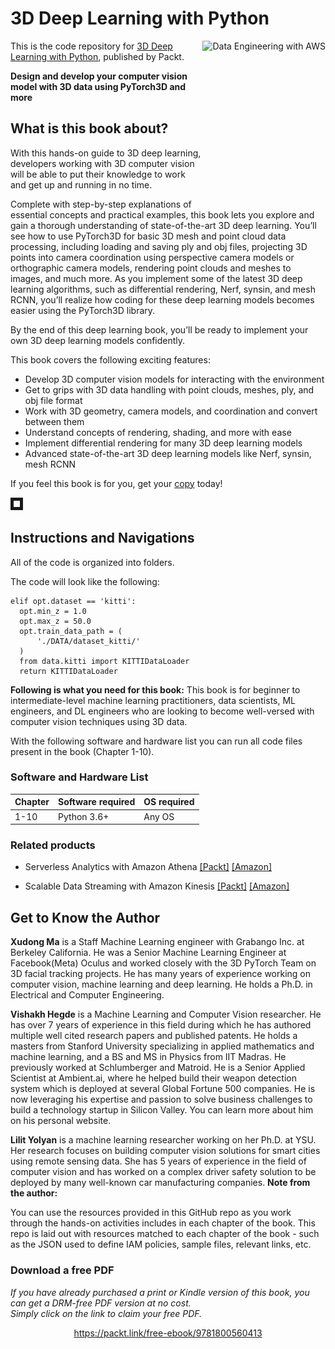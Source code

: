 # 3D Deep Learning with Python

<a href="https://www.packtpub.com/product/3d-deep-learning-with-python/9781803247823"><img src="https://static.packt-cdn.com/products/9781803247823/cover/smaller" alt="Data Engineering with AWS" height="256px" align="right"></a>

This is the code repository for [3D Deep Learning with Python](https://www.packtpub.com/product/3d-deep-learning-with-python/9781803247823), published by Packt.

**Design and develop your computer vision model with 3D data using PyTorch3D and more**

## What is this book about?

With this hands-on guide to 3D deep learning, developers working with 3D computer vision will be able to put their knowledge to work and get up and running in no time.

Complete with step-by-step explanations of essential concepts and practical examples, this book lets you explore and gain a thorough understanding of state-of-the-art 3D deep learning. You’ll see how to use PyTorch3D for basic 3D mesh and point cloud data processing, including loading and saving ply and obj files, projecting 3D points into camera coordination using perspective camera models or orthographic camera models, rendering point clouds and meshes to images, and much more. As you implement some of the latest 3D deep learning algorithms, such as differential rendering, Nerf, synsin, and mesh RCNN, you’ll realize how coding for these deep learning models becomes easier using the PyTorch3D library.

By the end of this deep learning book, you’ll be ready to implement your own 3D deep learning models confidently.

This book covers the following exciting features: 
* Develop 3D computer vision models for interacting with the environment
* Get to grips with 3D data handling with point clouds, meshes, ply, and obj file format
* Work with 3D geometry, camera models, and coordination and convert between them
* Understand concepts of rendering, shading, and more with ease
* Implement differential rendering for many 3D deep learning models
* Advanced state-of-the-art 3D deep learning models like Nerf, synsin, mesh RCNN	



If you feel this book is for you, get your [copy](https://www.amazon.in/3D-Deep-Learning-Python-PyTorch3D/dp/1803247827/ref=sr_1_3?crid=25BVOVRM0UR54&keywords=3D+Deep+Learning+with+Python&qid=1667887926&sprefix=%2Caps%2C176&sr=8-3) today!

<a href="https://www.packtpub.com/product/3d-deep-learning-with-python/9781803247823"><img src="https://raw.githubusercontent.com/PacktPublishing/GitHub/master/GitHub.png" alt="https://www.packtpub.com/" border="5" /></a>

## Instructions and Navigations
All of the code is organized into folders.

The code will look like the following:
```
elif opt.dataset == 'kitti':
  opt.min_z = 1.0
  opt.max_z = 50.0
  opt.train_data_path = (
      './DATA/dataset_kitti/'
  )
  from data.kitti import KITTIDataLoader
  return KITTIDataLoader
```

**Following is what you need for this book:**
This book is for beginner to intermediate-level machine learning practitioners, data scientists, ML engineers, and DL engineers who are looking to become well-versed with computer vision techniques using 3D data.

With the following software and hardware list you can run all code files present in the book (Chapter 1-10).

### Software and Hardware List

| Chapter  | Software required                                                                    | OS required                        |
| -------- | -------------------------------------------------------------------------------------| -----------------------------------|
|  	1-10	   |   Python 3.6+                                			  | Any OS | 		


### Related products <Other books you may enjoy>
* Serverless Analytics with Amazon Athena  [[Packt]](https://www.packtpub.com/product/serverless-analytics-with-amazon-athena/9781800562349) [[Amazon]](https://www.amazon.in/Serverless-Analytics-Amazon-Athena-semi-structured/dp/1800562349/ref=sr_1_1?keywords=Serverless+Analytics+with+Amazon+Athena&qid=1638757768&sr=8-1)
  
* Scalable Data Streaming with Amazon Kinesis  [[Packt]](https://www.packtpub.com/product/scalable-data-streaming-with-amazon-kinesis/9781800565401) [[Amazon]](https://www.amazon.in/Scalable-Data-Streaming-Amazon-Kinesis/dp/1800565402/ref=sr_1_1?keywords=Scalable+Data+Streaming+with+Amazon+Kinesis&qid=1638757818&sr=8-1)
  
## Get to Know the Author
**Xudong Ma** is a Staff Machine Learning engineer with Grabango Inc. at Berkeley California. He was a Senior Machine Learning Engineer at Facebook(Meta) Oculus and worked closely with the 3D PyTorch Team on 3D facial tracking projects. He has many years of experience working on computer vision, machine learning and deep learning. He holds a Ph.D. in Electrical and Computer Engineering.

**Vishakh Hegde** is a Machine Learning and Computer Vision researcher. He has over 7 years of experience in this field during which he has authored multiple well cited research papers and published patents. He holds a masters from Stanford University specializing in applied mathematics and machine learning, and a BS and MS in Physics from IIT Madras. He previously worked at Schlumberger and Matroid. He is a Senior Applied Scientist at Ambient.ai, where he helped build their weapon detection system which is deployed at several Global Fortune 500 companies. He is now leveraging his expertise and passion to solve business challenges to build a technology startup in Silicon Valley. You can learn more about him on his personal website.

**Lilit Yolyan** is a machine learning researcher working on her Ph.D. at YSU. Her research focuses on building computer vision solutions for smart cities using remote sensing data. She has 5 years of experience in the field of computer vision and has worked on a complex driver safety solution to be deployed by many well-known car manufacturing companies.
**Note from the author:**

You can use the resources provided in this GitHub repo as you work through the hands-on activities includes in each chapter of the book. This repo is laid out with resources matched to each chapter of the book - such as the JSON used to define IAM policies, sample files, relevant links, etc. 
### Download a free PDF

 <i>If you have already purchased a print or Kindle version of this book, you can get a DRM-free PDF version at no cost.<br>Simply click on the link to claim your free PDF.</i>
<p align="center"> <a href="https://packt.link/free-ebook/9781800560413">https://packt.link/free-ebook/9781800560413 </a> </p>
